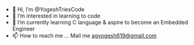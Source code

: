 - 👋 Hi, I’m @YogeshTriesCode
- 👀 I’m interested in learning to code
- 🌱 I’m currently learning C language & aspire to become an Embedded Engineer
- 📫 How to reach me ... Mail me agyogesh619@gmail.com

<!---
YogeshTriesCode/YogeshTriesCode is a ✨ special ✨ repository because its `README.md` (this file) appears on your GitHub profile.
You can click the Preview link to take a look at your changes.
--->
